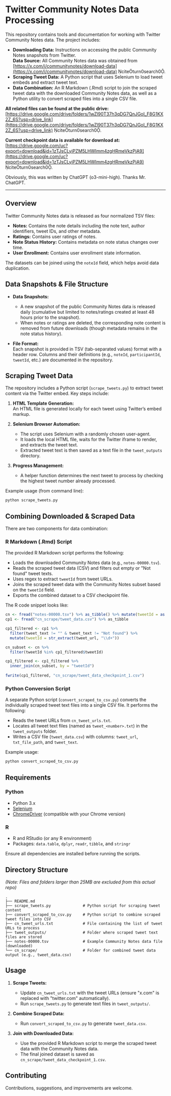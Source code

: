 
# Twitter Community Notes Data Processing

This repository contains tools and documentation for working with Twitter Community Notes data. The project includes:

- **Downloading Data:** Instructions on accessing the public Community Notes snapshots from Twitter.  
  **Data Source:** All Community Notes data was obtained from [https://x.com/i/communitynotes/download-data](https://x.com/i/communitynotes/download-data) citeturn0search0.
- **Scraping Tweet Data:** A Python script that uses Selenium to load tweet embeds and extract tweet text.
- **Data Combination:** An R Markdown (.Rmd) script to join the scraped tweet data with the downloaded Community Notes data, as well as a Python utility to convert scraped files into a single CSV file.

**All related files can be found at the public drive:** [https://drive.google.com/drive/folders/1wZl90T37h3qDG7QnJGoI_F8G1KX2Z_6S?usp=drive_link](https://drive.google.com/drive/folders/1wZl90T37h3qDG7QnJGoI_F8G1KX2Z_6S?usp=drive_link) citeturn0search0.

**Current checkpoint data is available for download at:** [https://drive.google.com/uc?export=download&id=1zTJsCLyiPZM5LHWImm4zgHRmeVkzPjA9](https://drive.google.com/uc?export=download&id=1zTJsCLyiPZM5LHWImm4zgHRmeVkzPjA9) citeturn0search0.

Obviously, this was written by ChatGPT (o3-mini-high). Thanks Mr. ChatGPT.

---

## Overview

Twitter Community Notes data is released as four normalized TSV files:
- **Notes:** Contains the note details including the note text, author identifiers, tweet IDs, and other metadata.
- **Ratings:** Contains user ratings of notes.
- **Note Status History:** Contains metadata on note status changes over time.
- **User Enrollment:** Contains user enrollment state information.

The datasets can be joined using the `noteId` field, which helps avoid data duplication.

## Data Snapshots & File Structure

- **Data Snapshots:**  
  - A new snapshot of the public Community Notes data is released daily (cumulative but limited to notes/ratings created at least 48 hours prior to the snapshot).
  - When notes or ratings are deleted, the corresponding note content is removed from future downloads (though metadata remains in the note status history).

- **File Format:**  
  Each snapshot is provided in TSV (tab-separated values) format with a header row. Columns and their definitions (e.g., `noteId`, `participantId`, `tweetId`, etc.) are documented in the repository.

## Scraping Tweet Data

The repository includes a Python script (`scrape_tweets.py`) to extract tweet content via the Twitter embed. Key steps include:

1. **HTML Template Generation:**  
   An HTML file is generated locally for each tweet using Twitter’s embed markup.
   
2. **Selenium Browser Automation:**  
   - The script uses Selenium with a randomly chosen user-agent.
   - It loads the local HTML file, waits for the Twitter iframe to render, and extracts the tweet text.
   - Extracted tweet text is then saved as a text file in the `tweet_outputs` directory.

3. **Progress Management:**  
   - A helper function determines the next tweet to process by checking the highest tweet number already processed.

Example usage (from command line):
```bash
python scrape_tweets.py
```

## Combining Downloaded & Scraped Data

There are two components for data combination:

### R Markdown (.Rmd) Script

The provided R Markdown script performs the following:
- Loads the downloaded Community Notes data (e.g., `notes-00000.tsv`).
- Reads the scraped tweet data (CSV) and filters out empty or "Not found" tweet texts.
- Uses regex to extract `tweetId` from tweet URLs.
- Joins the scraped tweet data with the Community Notes subset based on the `tweetId` field.
- Exports the combined dataset to a CSV checkpoint file.

The R code snippet looks like:
```r
cn <- fread("notes-00000.tsv") %>% as_tibble() %>% mutate(tweetId = as.character(tweetId))
cp1 <- fread("cn_scrape/tweet_data.csv") %>% as_tibble

cp1_filtered <- cp1 %>%
  filter(tweet_text != "" & tweet_text != "Not found") %>%
  mutate(tweetId = str_extract(tweet_url, "\\d+"))

cn_subset <- cn %>%
  filter(tweetId %in% cp1_filtered$tweetId)

cp1_filtered <- cp1_filtered %>%
  inner_join(cn_subset, by = "tweetId")
  
fwrite(cp1_filtered, "cn_scrape/tweet_data_checkpoint_1.csv")
```

### Python Conversion Script

A separate Python script (`convert_scraped_to_csv.py`) converts the individually scraped tweet text files into a single CSV file. It performs the following:
- Reads the tweet URLs from `cn_tweet_urls.txt`.
- Locates all tweet text files (named as `tweet_<number>.txt`) in the `tweet_outputs` folder.
- Writes a CSV file (`tweet_data.csv`) with columns: `tweet_url`, `txt_file_path`, and `tweet_text`.

Example usage:
```bash
python convert_scraped_to_csv.py
```

## Requirements

### Python
- Python 3.x
- [Selenium](https://selenium-python.readthedocs.io/)
- [ChromeDriver](https://sites.google.com/a/chromium.org/chromedriver/) (compatible with your Chrome version)

### R
- R and RStudio (or any R environment)
- Packages: `data.table`, `dplyr`, `readr`, `tibble`, and `stringr`

Ensure all dependencies are installed before running the scripts.

## Directory Structure  
*(Note: Files and folders larger than 25MB are excluded from this actual repo)*

```
.
├── README.md
├── scrape_tweets.py              # Python script for scraping tweet content
├── convert_scraped_to_csv.py     # Python script to combine scraped tweet files into CSV
├── cn_tweet_urls.txt             # File containing the list of tweet URLs to process
├── tweet_outputs/                # Folder where scraped tweet text files are stored
├── notes-00000.tsv               # Example Community Notes data file (downloaded)
└── cn_scrape/                    # Folder for combined tweet data output (e.g., tweet_data.csv)
```

## Usage

1. **Scrape Tweets:**
   - Update `cn_tweet_urls.txt` with the tweet URLs (ensure "x.com" is replaced with "twitter.com" automatically).
   - Run `scrape_tweets.py` to generate text files in `tweet_outputs/`.

2. **Combine Scraped Data:**
   - Run `convert_scraped_to_csv.py` to generate `tweet_data.csv`.

3. **Join with Downloaded Data:**
   - Use the provided R Markdown script to merge the scraped tweet data with the Community Notes data.
   - The final joined dataset is saved as `cn_scrape/tweet_data_checkpoint_1.csv`.

## Contributing

Contributions, suggestions, and improvements are welcome.
